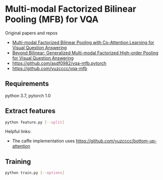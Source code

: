 # Multi-modal Factorized Bilinear Pooling (MFB) for VQA

Original papers and repos

- [Multi-modal Factorized Bilinear Pooling with Co-Attention Learning for Visual Question Answering](http://openaccess.thecvf.com/content_iccv_2017/html/Yu_Multi-Modal_Factorized_Bilinear_ICCV_2017_paper.html)
- [Beyond Bilinear: Generalized Multi-modal Factorized High-order Pooling for Visual Question Answering](https://arxiv.org/abs/1708.03619)
- <https://github.com/asdf0982/vqa-mfb.pytorch>
- <https://github.com/yuzcccc/vqa-mfb>

## Requirements

python 3.7, pytorch 1.0

## Extract features

```bash
python feature.py [--split]
```

Helpful links:

- The caffe implementation uses <https://github.com/yuzcccc/bottom-up-attention>

## Training

```bash
python train.py [--options]
```
